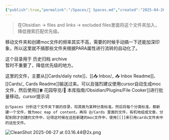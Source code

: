```yaml
---
{"publish":true,"permalink":"/Spaces/∑ Spaces.md","created":"2025-04-26","modified":"2025-06-27","published":"2025-07-08T21:33:59.221+08:00","tags":["workflow"],"cssclasses":""}
---
```



> 在Obsidian -> files and links -> excluded files里面将这个文件夹加入，降低搜索匹配优先级。

移动文件夹和创建moc文件的频率其实不高，需要的时候手动搞一下还能加深印象，所以这里就不搞那些文件夹根据PARA属性进行流转的自动化了。

这个目录用于 历史归档 archive  
暂时不重要了，降低优先级的地方。

这里的文件，主要从[[Cards/daily note]]、[[📥 Inbox/_ 📥 Inbox Readme]]、[[Cards/_ Cards Readme]]输送过来。可以且强烈建议使用cursor自动生成moc文件，然后使用[[🍀 花园导览/🧰 本库指南/Obsidian/Plugins/File Cooker]]进行批量移动。cursor提示词

```
@/Spaces 分析这个文件夹下面的目录，将其做为某种分类标准。然后将每个分类标准，都新建一个文件，做为moc map of content。再将 @/Cards 里面的文件，有机地组成文章，分配到刚才创建的文件中，记得这时候在这些新建的moc文件中，使用[[]]来引用cards文件夹中的这些文件。
```

![CleanShot 2025-06-27 at 03.16.44@2x.png](https://pub-pic.oldwinter.top/2025/06/086ea5cf39e36bbe925b83185e48e8b2.png)
